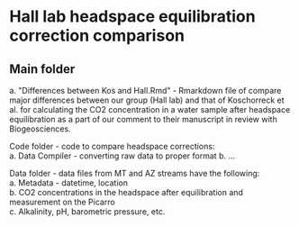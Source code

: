 # Hall lab headspace equilibration correction comparison

## Main folder
a. "Differences between Kos and Hall.Rmd" - Rmarkdown file of compare major differences between our group (Hall lab) and that of Koschorreck et al. for calculating the CO2 concentration in a water sample after headspace equilibration as a part of our comment to their manuscript in review with Biogeosciences. 


Code folder - code to compare headspace corrections:<br/>
a. Data Compiler - converting raw data to proper format
b. ...

Data folder - data files from MT and AZ streams have the following:<br />
a. Metadata - datetime, location<br />
b. CO2 concentrations in the headspace after equilibration and measurement on the Picarro<br />
c. Alkalinity, pH, barometric pressure, etc.<br />
